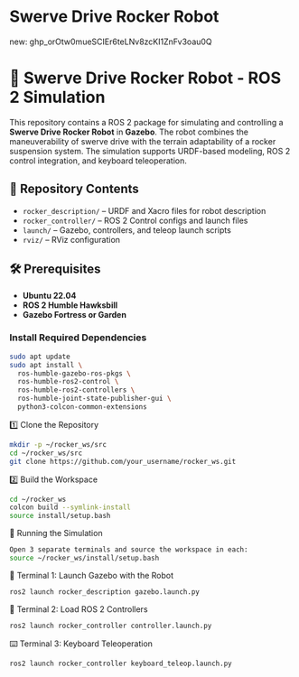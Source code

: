# Swerve Drive Rocker Robot


new:
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

# 🚗 Swerve Drive Rocker Robot - ROS 2 Simulation

This repository contains a ROS 2 package for simulating and controlling a **Swerve Drive Rocker Robot** in **Gazebo**. The robot combines the maneuverability of swerve drive with the terrain adaptability of a rocker suspension system. The simulation supports URDF-based modeling, ROS 2 control integration, and keyboard teleoperation.

## 📁 Repository Contents

- `rocker_description/` – URDF and Xacro files for robot description
- `rocker_controller/` – ROS 2 Control configs and launch files
- `launch/` – Gazebo, controllers, and teleop launch scripts
- `rviz/` – RViz configuration 


## 🛠️ Prerequisites

- **Ubuntu 22.04**
- **ROS 2 Humble Hawksbill**
- **Gazebo Fortress or Garden**

### Install Required Dependencies

```bash
sudo apt update
sudo apt install \
  ros-humble-gazebo-ros-pkgs \
  ros-humble-ros2-control \
  ros-humble-ros2-controllers \
  ros-humble-joint-state-publisher-gui \
  python3-colcon-common-extensions
```

1️⃣ Clone the Repository
```bash
mkdir -p ~/rocker_ws/src
cd ~/rocker_ws/src
git clone https://github.com/your_username/rocker_ws.git
```
2️⃣ Build the Workspace
```bash
cd ~/rocker_ws
colcon build --symlink-install
source install/setup.bash
```

🧪 Running the Simulation
```bash
Open 3 separate terminals and source the workspace in each:
source ~/rocker_ws/install/setup.bash
```

🔷 Terminal 1: Launch Gazebo with the Robot
```bash
ros2 launch rocker_description gazebo.launch.py
```

🔶 Terminal 2: Load ROS 2 Controllers
```bash
ros2 launch rocker_controller controller.launch.py
```
⌨️ Terminal 3: Keyboard Teleoperation
```bash
ros2 launch rocker_controller keyboard_teleop.launch.py
```


